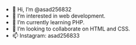 - 👋 Hi, I’m @asad256832
- 👀 I’m interested in web development.
- 🌱 I’m currently learning PHP.
- 💞️ I’m looking to collaborate on HTML and CSS.
- 📫 Instagram: asad256833

<!---
asad256832/asad256832 is a ✨ special ✨ repository because its `README.md` (this file) appears on your GitHub profile.
You can click the Preview link to take a look at your changes. What
I'm
--->
